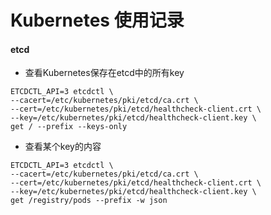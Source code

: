 # Kubernetes 使用记录

#### etcd

- 查看Kubernetes保存在etcd中的所有key
```
ETCDCTL_API=3 etcdctl \
--cacert=/etc/kubernetes/pki/etcd/ca.crt \
--cert=/etc/kubernetes/pki/etcd/healthcheck-client.crt \
--key=/etc/kubernetes/pki/etcd/healthcheck-client.key \
get / --prefix --keys-only
```

- 查看某个key的内容
```
ETCDCTL_API=3 etcdctl \
--cacert=/etc/kubernetes/pki/etcd/ca.crt \
--cert=/etc/kubernetes/pki/etcd/healthcheck-client.crt \
--key=/etc/kubernetes/pki/etcd/healthcheck-client.key \
get /registry/pods --prefix -w json 
```



